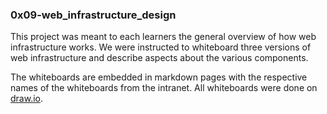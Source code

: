 ### 0x09-web_infrastructure_design

This project was meant to each learners the general overview of how web infrastructure
works. We were instructed to whiteboard three versions of web infrastructure and describe
aspects about the various components.

The whiteboards are embedded in markdown pages with the respective names of the whiteboards
from the intranet. All whiteboards were done on [draw.io](https://www.drawio.com).
